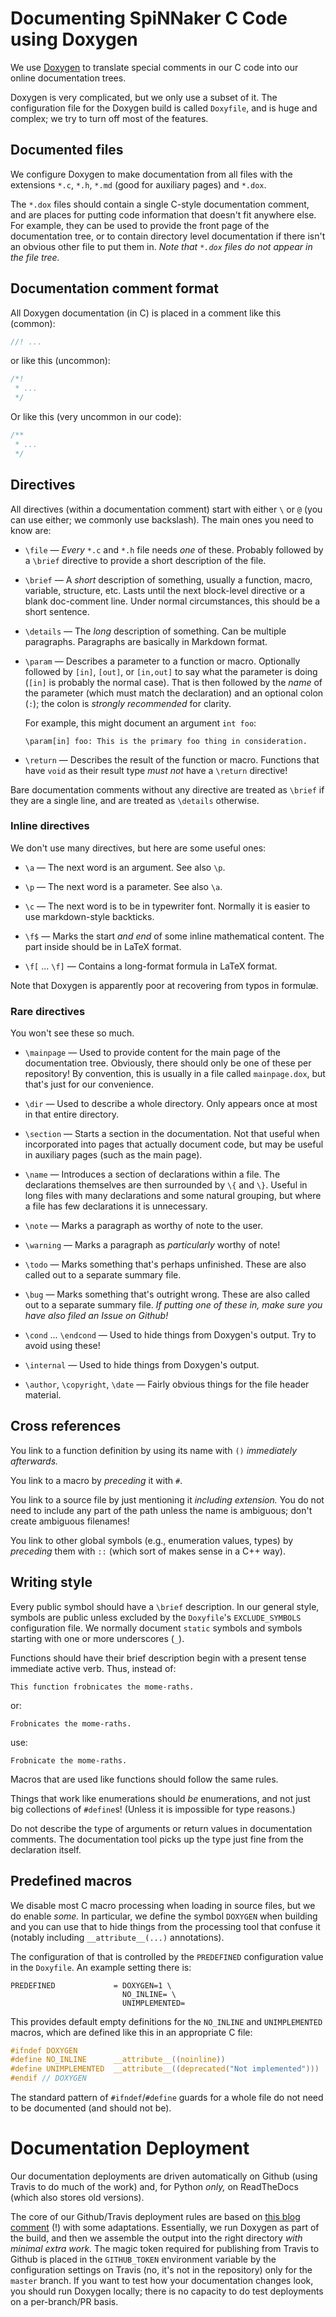 # Documenting SpiNNaker C Code using Doxygen

We use [Doxygen][doxygen] to translate special comments
in our C code into our online documentation trees.

Doxygen is very complicated, but we only use a subset of it. The configuration
file for the Doxygen build is called `Doxyfile`, and is huge and complex; we
try to turn off most of the features.

## Documented files

We configure Doxygen to make documentation from all files with the extensions
`*.c`, `*.h`, `*.md` (good for auxiliary pages) and `*.dox`.

The `*.dox` files should contain a single C-style documentation comment, and
are places for putting code information that doesn't fit anywhere else. For
example, they can be used to provide the front page of the documentation tree,
or to contain directory level documentation if there isn't an obvious other
file to put them in. _Note that `*.dox` files do not appear in the file tree._

## Documentation comment format

All Doxygen documentation (in C) is placed in a comment like this (common):

```c
//! ...
```

or like this (uncommon):

```c
/*!
 * ...
 */
```

Or like this (very uncommon in our code):

```c
/**
 * ...
 */
```

## Directives

All directives (within a documentation comment) start with either `\` or `@`
(you can use either; we commonly use backslash). The main ones you need to
know are:

* `\file` — _Every_ `*.c` and `*.h` file needs _one_ of these. Probably
  followed by a `\brief` directive to provide a short description of the file.

* `\brief` — A _short_ description of something, usually a function, macro,
  variable, structure, etc. Lasts until the next block-level directive or a
  blank doc-comment line. Under normal circumstances, this should be a short
  sentence.

* `\details` — The _long_ description of something. Can be multiple paragraphs.
  Paragraphs are basically in Markdown format.

* `\param` — Describes a parameter to a function or macro. Optionally followed
  by `[in]`, `[out]`, or `[in,out]` to say what the parameter is doing (`[in]`
  is probably the normal case). That is then followed by the _name_ of the
  parameter (which must match the declaration) and an optional colon (`:`);
  the colon is _strongly recommended_ for clarity.

  For example, this might document an argument `int foo`:

    ```
    \param[in] foo: This is the primary foo thing in consideration.
    ```

* `\return` — Describes the result of the function or macro. Functions that
  have `void` as their result type _must not_ have a `\return` directive!

Bare documentation comments without any directive are treated as `\brief` if
they are a single line, and are treated as `\details` otherwise.

### Inline directives

We don't use many directives, but here are some useful ones:

* `\a` — The next word is an argument. See also `\p`.

* `\p` — The next word is a parameter. See also `\a`.

* `\c` — The next word is to be in typewriter font. Normally it is easier to
  use markdown-style backticks.

* `\f$` — Marks the start _and end_ of some inline mathematical content. The
  part inside should be in LaTeX format.

* `\f[` ... `\f]` — Contains a long-format formula in LaTeX format.

Note that Doxygen is apparently poor at recovering from typos in formulæ.

### Rare directives

You won't see these so much.

* `\mainpage` — Used to provide content for the main page of the documentation
  tree. Obviously, there should only be one of these per repository! By
  convention, this is usually in a file called `mainpage.dox`, but that's just
  for our convenience.

* `\dir` — Used to describe a whole directory. Only appears once at most in
  that entire directory.

* `\section` — Starts a section in the documentation. Not that useful when
  incorporated into pages that actually document code, but may be useful in
  auxiliary pages (such as the main page).

* `\name` — Introduces a section of declarations within a file. The
  declarations themselves are then surrounded by `\{` and `\}`. Useful in long
  files with many declarations and some natural grouping, but where a file has
  few declarations it is unnecessary.

* `\note` — Marks a paragraph as worthy of note to the user.

* `\warning` — Marks a paragraph as _particularly_ worthy of note!

* `\todo` — Marks something that's perhaps unfinished. These are also called
  out to a separate summary file.

* `\bug` — Marks something that's outright wrong. These are also called
  out to a separate summary file. _If putting one of these in, make sure you
  have also filed an Issue on Github!_

* `\cond` ... `\endcond` — Used to hide things from Doxygen's output. Try to
  avoid using these!

* `\internal` — Used to hide things from Doxygen's output.

* `\author`, `\copyright`, `\date` — Fairly obvious things for the file
  header material.

## Cross references

You link to a function definition by using its name with `()`
_immediately afterwards._

You link to a macro by _preceding_ it with `#`.

You link to a source file by just mentioning it _including extension._
You do not need to include any part of the path unless the name is ambiguous;
don't create ambiguous filenames!

You link to other global symbols (e.g., enumeration values, types) by
_preceding_ them with `::` (which sort of makes sense in a C++ way).

## Writing style

Every public symbol should have a `\brief` description. In our general style,
symbols are public unless excluded by the `Doxyfile`'s `EXCLUDE_SYMBOLS`
configuration file. We normally document `static` symbols and symbols starting
with one or more underscores (`_`).

Functions should have their brief description begin with a present tense
immediate active verb. Thus, instead of:

```
This function frobnicates the mome-raths.
```

or:

```
Frobnicates the mome-raths.
```

use:

```
Frobnicate the mome-raths.
```

Macros that are used like functions should follow the same rules.

Things that work like enumerations should _be_ enumerations, and not just big
collections of `#define`s! (Unless it is impossible for type reasons.)

Do not describe the type of arguments or return values in documentation
comments. The documentation tool picks up the type just fine from the
declaration itself.

## Predefined macros

We disable most C macro processing when loading in source files, but we do
enable _some._ In particular, we define the symbol `DOXYGEN` when building and
you can use that to hide things from the processing tool that confuse it
(notably including `__attribute__(...)` annotations).

The configuration of that is controlled by the `PREDEFINED` configuration value
in the `Doxyfile`. An example setting there is:

```
PREDEFINED             = DOXYGEN=1 \
                         NO_INLINE= \
                         UNIMPLEMENTED=
```

This provides default empty definitions for the `NO_INLINE` and `UNIMPLEMENTED`
macros, which are defined like this in an appropriate C file:

```c
#ifndef DOXYGEN
#define NO_INLINE      __attribute__((noinline))
#define UNIMPLEMENTED  __attribute__((deprecated("Not implemented")))
#endif // DOXYGEN
```

The standard pattern of `#ifndef`/`#define` guards for a whole file do not need
to be documented (and should not be).

# Documentation Deployment

Our documentation deployments are driven automatically on Github (using Travis
to do much of the work) and, for Python _only,_ on ReadTheDocs (which also
stores old versions).

The core of our Github/Travis deployment rules are based on
[this blog comment][gist]
(!) with some adaptations. Essentially, we run Doxygen as part of the build, and
then we assemble the output into the right directory _with minimal extra work._
The magic token required for publishing from Travis to Github is placed in the
`GITHUB_TOKEN` environment variable by the configuration settings on Travis
(no, it's not in the repository) only for the `master` branch. If you want to
test how your documentation changes look, you should run Doxygen locally; there
is no capacity to do test deployments on a per-branch/PR basis.



 [doxygen]: https://www.doxygen.nl/manual/
 [gist]: https://gist.github.com/vidavidorra/548ffbcdae99d752da02#gistcomment-2604229

